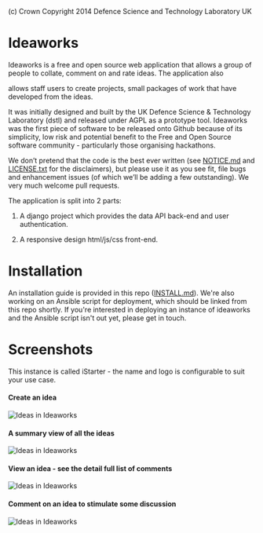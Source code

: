 (c) Crown Copyright 2014 Defence Science and Technology Laboratory UK

# Ideaworks

Ideaworks is a free and open source web application that allows a group of people to collate, comment on and rate ideas. The application also
allows staff users to create projects, small packages of work that have developed from the ideas. 

It was initially designed and built by the UK Defence Science & Technology Laboratory (dstl) and released under AGPL as a prototype tool. Ideaworks was the first piece of software to be released onto Github because of its simplicity, low risk and potential benefit to the Free and Open Source software community - particularly those organising hackathons.

We don’t pretend that the code is the best ever written (see [NOTICE.md](NOTICE.md) and [LICENSE.txt](LICENSE.txt) for the disclaimers), but please use it as you see fit, file bugs and enhancement issues (of which we’ll be adding a few outstanding). We very much welcome pull requests. 

The application is split into 2 parts:

1. A django project which provides the data API back-end and user authentication.
2. A responsive design html/js/css front-end. 

# Installation

An installation guide is provided in this repo ([INSTALL.md](INSTALL.md)). We're also working on an Ansible script for deployment, which should be linked from this repo shortly. If you're interested in deploying an instance of ideaworks and the Ansible script isn't out yet, please get in touch.


# Screenshots

This instance is called iStarter - the name and logo is configurable to suit your use case.

#### Create an idea
![Ideas in Ideaworks](/readme_images/create_an_idea.png?raw=true "Create An Ideas")

#### A summary view of all the ideas 

![Ideas in Ideaworks](/readme_images/view_ideas_summary.png?raw=true "View Idea Summary")

#### View an idea - see the detail full list of comments 

![Ideas in Ideaworks](/readme_images/view_an_idea_details.png?raw=true "View an Idea")

#### Comment on an idea to stimulate some discussion 

![Ideas in Ideaworks](/readme_images/add_a_comment.png?raw=true "Add a Comment")
